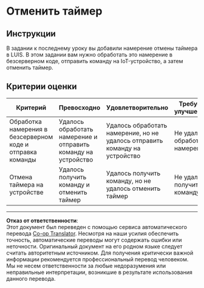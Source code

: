 <!--
CO_OP_TRANSLATOR_METADATA:
{
  "original_hash": "da5d9360fe02fdcc1e91a725016c846d",
  "translation_date": "2025-08-27T00:10:32+00:00",
  "source_file": "6-consumer/lessons/3-spoken-feedback/assignment.md",
  "language_code": "ru"
}
-->
# Отменить таймер

## Инструкции

В задании к последнему уроку вы добавили намерение отмены таймера в LUIS. В этом задании вам нужно обработать это намерение в безсерверном коде, отправить команду на IoT-устройство, а затем отменить таймер.

## Критерии оценки

| Критерий | Превосходно | Удовлетворительно | Требует улучшения |
| -------- | ----------- | ----------------- | ----------------- |
| Обработка намерения в безсерверном коде и отправка команды | Удалось обработать намерение и отправить команду на устройство | Удалось обработать намерение, но не удалось отправить команду на устройство | Не удалось обработать намерение |
| Отмена таймера на устройстве | Удалось получить команду и отменить таймер | Удалось получить команду, но не удалось отменить таймер | Не удалось получить команду |

---

**Отказ от ответственности**:  
Этот документ был переведен с помощью сервиса автоматического перевода [Co-op Translator](https://github.com/Azure/co-op-translator). Несмотря на наши усилия обеспечить точность, автоматические переводы могут содержать ошибки или неточности. Оригинальный документ на его родном языке следует считать авторитетным источником. Для получения критически важной информации рекомендуется профессиональный перевод человеком. Мы не несем ответственности за любые недоразумения или неправильные интерпретации, возникшие в результате использования данного перевода.